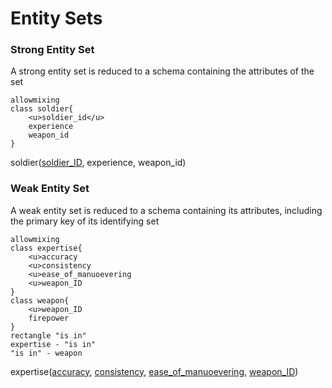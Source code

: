 # Entity Sets
### Strong Entity Set
A strong entity set is reduced to a schema containing the attributes of the set

```plantuml
allowmixing
class soldier{
	<u>soldier_id</u>
	experience
	weapon_id
}
```
soldier(<u>soldier_ID</u>, experience, weapon_id)

### Weak Entity Set
A weak entity set is reduced to a schema containing its attributes, including the primary key of its identifying set
```plantuml
allowmixing
class expertise{
	<u>accuracy
	<u>consistency
	<u>ease_of_manuoevering
	<u>weapon_ID
}
class weapon{
	<u>weapon_ID
	firepower
}
rectangle "is in"
expertise - "is in" 
"is in" - weapon
```
expertise(<u>accuracy</u>, <u>consistency</u>, <u>ease_of_manuoevering</u>, <u>weapon_ID</u>)